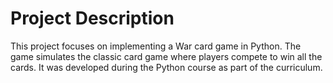 # Project Description
This project focuses on implementing a War card game in Python. The game simulates the classic card game where players compete to win all the cards. It was developed during the Python course as part of the curriculum.
